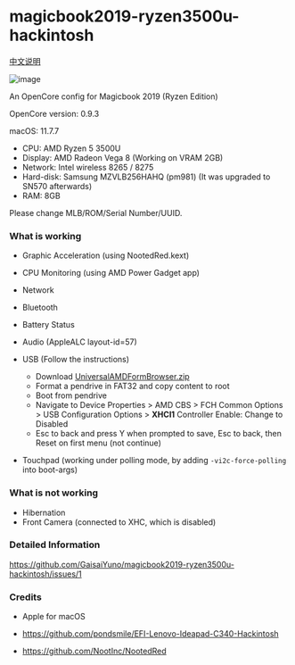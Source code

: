 # magicbook2019-ryzen3500u-hackintosh

[中文说明](/README-CN.md)

![image](https://github.com/GaisaiYuno/magicbook2019-ryzen3500u-hackintosh/assets/52853137/534da580-53c8-4330-a09f-cb8017922020)


An OpenCore config for Magicbook 2019 (Ryzen Edition)

OpenCore version: 0.9.3

macOS: 11.7.7

- CPU: AMD Ryzen 5 3500U
- Display: AMD Radeon Vega 8 (Working on VRAM 2GB)
- Network: Intel wireless 8265 / 8275
- Hard-disk: Samsung MZVLB256HAHQ (pm981) (It was upgraded to SN570 afterwards)
- RAM: 8GB

Please change MLB/ROM/Serial Number/UUID.

### What is working

- Graphic Acceleration (using NootedRed.kext)

* CPU Monitoring (using AMD Power Gadget app)

* Network

* Bluetooth

* Battery Status

* Audio (AppleALC layout-id=57)

* USB (Follow the instructions)
  * Download [UniversalAMDFormBrowser.zip](https://github.com/DavidS95/Smokeless_UMAF/blob/main/UniversalAMDFormBrowser.zip)
  * Format a pendrive in FAT32 and copy content to root
  * Boot from pendrive
  * Navigate to Device Properties > AMD CBS > FCH Common Options > USB Configuration Options > **XHCI1** Controller Enable: Change to Disabled
  * Esc to back and press Y when prompted to save, Esc to back, then Reset on first menu (not continue)
* Touchpad (working under polling mode, by adding `-vi2c-force-polling` into boot-args)


### What is not working

* Hibernation
* Front Camera (connected to XHC, which is disabled)

### Detailed Information

https://github.com/GaisaiYuno/magicbook2019-ryzen3500u-hackintosh/issues/1

### Credits

* Apple for macOS

* https://github.com/pondsmile/EFI-Lenovo-Ideapad-C340-Hackintosh

* https://github.com/NootInc/NootedRed

